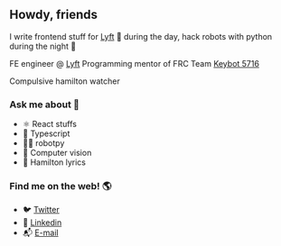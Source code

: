 ## Howdy, friends

I write frontend stuff for [Lyft](https://www.lyft.com/) 🚗 during the day, hack robots with python during the night 🤖

FE engineer @ [Lyft](https://www.lyft.com/)
Programming mentor of FRC Team [Keybot 5716](https://www.facebook.com/keybot.first/)

Compulsive hamilton watcher

### Ask me about 💬
- ⚛️ React stuffs
- 🌟 Typescript
- 🤖🐍 robotpy
- 👀 Computer vision
- 🕺 Hamilton lyrics

### Find me on the web! 🌎
* 🐦 [Twitter](https://twitter.com/Eguzkiman)
* 👔 [Linkedin](https://www.linkedin.com/in/eguzkiman/)
* 📬 [E-mail](eguzkia@lyft.com)

